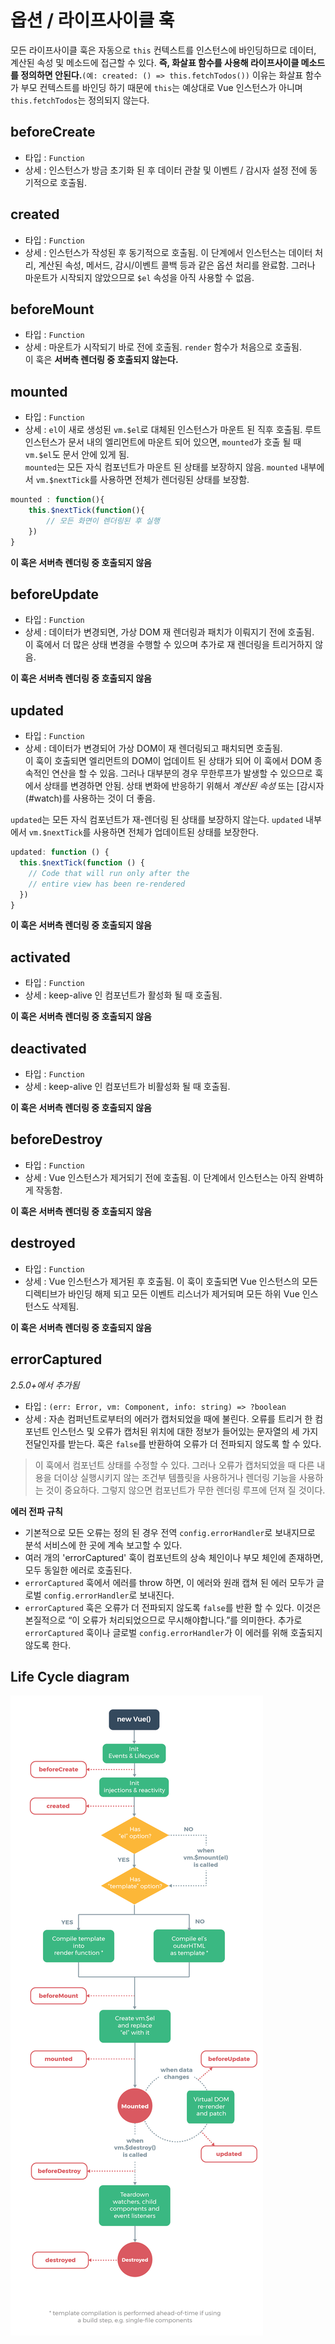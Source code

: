 # 옵션 / 라이프사이클 훅
모든 라이프사이클 훅은 자동으로 `this` 컨텍스트를 인스턴스에 바인딩하므로 데이터, 계산된 속성 및 메소드에 접근할 수 있다. **즉, 화살표 함수를 사용해 라이프사이클 메소드를 정의하면 안된다.**`(예: created: () => this.fetchTodos())` 
이유는 화살표 함수가 부모 컨텍스트를 바인딩 하기 때문에 `this`는 예상대로 Vue 인스턴스가 아니며 `this.fetchTodos`는 정의되지 않는다.

## beforeCreate
- 타입 : `Function`
- 상세 : 인스턴스가 방금 초기화 된 후 데이터 관찰 및 이벤트 / 감시자 설정 전에 동기적으로 호출됨.

## created
- 타입 : `Function`
- 상세 : 인스턴스가 작성된 후 동기적으로 호출됨. 이 단계에서 인스턴스는 데이터 처리, 계산된 속성, 메서드, 감시/이벤트 콜백 등과 같은 옵션 처리를 완료함. 그러나 마운트가 시작되지 않았으므로 `$el` 속성을 아직 사용할 수 없음.

## beforeMount
- 타입 : `Function`
- 상세 : 마운트가 시작되기 바로 전에 호출됨. `render` 함수가 처음으로 호출됨. <br>이 훅은 **서버측 렌더링 중 호출되지 않는다.**

## mounted
- 타입 : `Function`
- 상세 : `el`이 새로 생성된 `vm.$el`로 대체된 인스턴스가 마운트 된 직후 호출됨. 루트 인스턴스가 문서 내의 엘리먼트에 마운트 되어 있으면, `mounted`가 호출 될 때 `vm.$el`도 문서 안에 있게 됨. <br>`mounted`는 모든 자식 컴포넌트가 마운트 된 상태를 보장하지 않음. `mounted` 내부에서 `vm.$nextTick`를 사용하면 전체가 렌더링된 상태를 보장함.

```js
mounted : function(){
	this.$nextTick(function(){
		// 모든 화면이 렌더링된 후 실행
	})
}
```
**이 훅은 서버측 렌더링 중 호출되지 않음**

## beforeUpdate
- 타입 : `Function`
- 상세 : 데이터가 변경되면, 가상 DOM 재 렌더링과 패치가 이뤄지기 전에 호출됨.<br>이 훅에서 더 많은 상태 변경을 수행할 수 있으며 추가로 재 렌더링을 트리거하지 않음.

**이 훅은 서버측 렌더링 중 호출되지 않음**

## updated
- 타입 : `Function`
- 상세 : 데이터가 변경되어 가상 DOM이 재 렌더링되고 패치되면 호출됨.<br>이 훅이 호출되면 엘리먼트의 DOM이 업데이트 된 상태가 되어 이 훅에서 DOM 종속적인 연산을 할 수 있음. 그러나 대부분의 경우 무한루프가 발생할 수 있으므로 훅에서 상태를 변경하면 안됨. 상태 변화에 반응하기 위해서 *계산된 속성* 또는 [감시자(#watch)를 사용하는 것이 더 좋음.

`updated`는 모든 자식 컴포넌트가 재-렌더링 된 상태를 보장하지 않는다. `updated` 내부에서 `vm.$nextTick`를 사용하면 전체가 업데이트된 상태를 보장한다.
```js
updated: function () {
  this.$nextTick(function () {
    // Code that will run only after the
    // entire view has been re-rendered
  })
}
```

**이 훅은 서버측 렌더링 중 호출되지 않음**

## activated
- 타입 : `Function`
- 상세 : keep-alive 인 컴포넌트가 활성화 될 때 호출됨.

**이 훅은 서버측 렌더링 중 호출되지 않음**

## deactivated
- 타입 : `Function`
- 상세 : keep-alive 인 컴포넌트가 비활성화 될 때 호출됨.

**이 훅은 서버측 렌더링 중 호출되지 않음**

## beforeDestroy
- 타입 : `Function`
- 상세 : Vue 인스턴스가 제거되기 전에 호출됨. 이 단계에서 인스턴스는 아직 완벽하게 작동함.

**이 훅은 서버측 렌더링 중 호출되지 않음**

## destroyed
- 타입 : `Function`
- 상세 : Vue 인스턴스가 제거된 후 호출됨. 이 훅이 호출되면 Vue 인스턴스의 모든 디렉티브가 바인딩 해제 되고 모든 이벤트 리스너가 제거되며 모든 하위 Vue 인스턴스도 삭제됨.

**이 훅은 서버측 렌더링 중 호출되지 않음**

## errorCaptured
*2.5.0+에서 추가됨*
- 타입 : `(err: Error, vm: Component, info: string) => ?boolean`
- 상세 : 자손 컴퍼넌트로부터의 에러가 캡처되었을 때에 불린다. 오류를 트리거 한 컴포넌트 인스턴스 및 오류가 캡처된 위치에 대한 정보가 들어있는 문자열의 세 가지 전달인자를 받는다. 훅은 `false`를 반환하여 오류가 더 전파되지 않도록 할 수 있다.

> 이 훅에서 컴포넌트 상태를 수정할 수 있다. 그러나 오류가 캡처되었을 때 다른 내용을 더이상 실행시키지 않는 조건부 템플릿을 사용하거나 렌더링 기능을 사용하는 것이 중요하다. 그렇지 않으면 컴포넌트가 무한 렌더링 루프에 던져 질 것이다.

**에러 전파 규칙**

- 기본적으로 모든 오류는 정의 된 경우 전역 `config.errorHandler`로 보내지므로 분석 서비스에 한 곳에 계속 보고할 수 있다.
- 여러 개의 'errorCaptured' 훅이 컴포넌트의 상속 체인이나 부모 체인에 존재하면, 모두 동일한 에러로 호출된다.
- `errorCaptured` 훅에서 에러를 throw 하면, 이 에러와 원래 캡쳐 된 에러 모두가 글로벌 `config.errorHandler`로 보내진다.
- `errorCaptured` 훅은 오류가 더 전파되지 않도록 `false`를 반환 할 수 있다. 이것은 본질적으로 “이 오류가 처리되었으므로 무시해야합니다.”를 의미한다. 추가로 `errorCaptured` 훅이나 글로벌 `config.errorHandler`가 이 에러를 위해 호출되지 않도록 한다.

## Life Cycle diagram
<img src="images/lifecycle.png" alt="Life Cycle diagram">